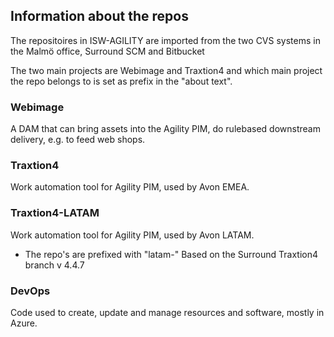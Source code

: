 ## Information about the repos
The repositoires in ISW-AGILITY are imported from the two CVS systems in the Malmö office, Surround SCM and Bitbucket

The two main projects are Webimage and Traxtion4 and which main project the repo belongs to is set as prefix in the "about text".

### Webimage
A DAM that can bring assets into the Agility PIM, do rulebased downstream delivery, e.g. to feed web shops.

### Traxtion4
Work automation tool for Agility PIM, used by Avon EMEA.

### Traxtion4-LATAM
Work automation tool for Agility PIM, used by Avon LATAM.<br>
- The repo's are prefixed with "latam-"
Based on the Surround Traxtion4 branch v 4.4.7


### DevOps
Code used to create, update and manage resources and software, mostly in Azure.
